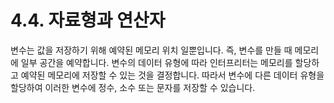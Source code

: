 # 4.4.    자료형과 연산자

변수는 값을 저장하기 위해 예약된 메모리 위치 일뿐입니다. 즉, 변수를 만들 때 메모리에 일부 공간을 예약합니다. 변수의 데이터 유형에 따라 인터프리터는 메모리를 할당하고 예약된 메모리에 저장할 수 있는 것을 결정합니다. 따라서 변수에 다른 데이터 유형을 할당하여 이러한 변수에 정수, 소수 또는 문자를 저장할 수 있습니다.

